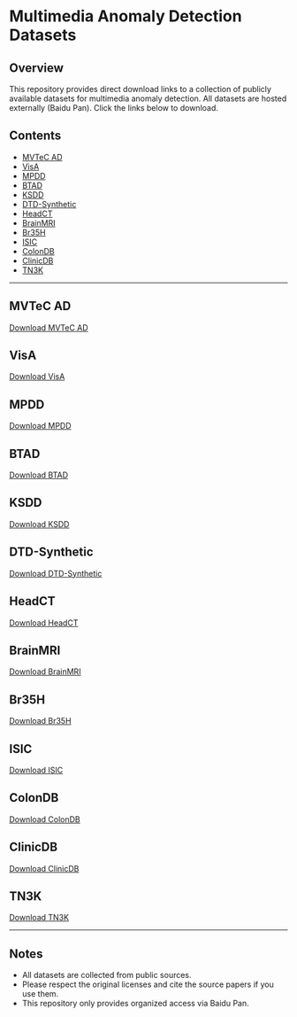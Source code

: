 # Multimedia Anomaly Detection Datasets

## Overview
This repository provides direct download links to a collection of publicly available datasets for multimedia anomaly detection. All datasets are hosted externally (Baidu Pan). Click the links below to download.

## Contents
- [MVTeC AD](#mvtec-ad)
- [VisA](#visa)
- [MPDD](#mpdd)
- [BTAD](#btad)
- [KSDD](#ksdd)
- [DTD-Synthetic](#dtd-synthetic)
- [HeadCT](#headct)
- [BrainMRI](#brainmri)
- [Br35H](#br35h)
- [ISIC](#isic)
- [ColonDB](#colondb)
- [ClinicDB](#clinicdb)
- [TN3K](#tn3k)

---

## MVTeC AD
[Download MVTeC AD](https://pan.baidu.com/share/init?surl=k36IMP4w32hY9BXOUM5ZmA&pwd=kxud)

## VisA
[Download VisA](https://pan.baidu.com/share/init?surl=k36IMP4w32hY9BXOUM5ZmA&pwd=kxud)

## MPDD
[Download MPDD](https://pan.baidu.com/share/init?surl=k36IMP4w32hY9BXOUM5ZmA&pwd=kxud)

## BTAD
[Download BTAD](https://pan.baidu.com/share/init?surl=k36IMP4w32hY9BXOUM5ZmA&pwd=kxud)

## KSDD
[Download KSDD](https://pan.baidu.com/share/init?surl=k36IMP4w32hY9BXOUM5ZmA&pwd=kxud)

## DTD-Synthetic
[Download DTD-Synthetic](https://pan.baidu.com/share/init?surl=k36IMP4w32hY9BXOUM5ZmA&pwd=kxud)

## HeadCT
[Download HeadCT](https://pan.baidu.com/share/init?surl=k36IMP4w32hY9BXOUM5ZmA&pwd=kxud)

## BrainMRI
[Download BrainMRI](https://pan.baidu.com/share/init?surl=k36IMP4w32hY9BXOUM5ZmA&pwd=kxud)

## Br35H
[Download Br35H](https://pan.baidu.com/share/init?surl=k36IMP4w32hY9BXOUM5ZmA&pwd=kxud)

## ISIC
[Download ISIC](https://pan.baidu.com/share/init?surl=k36IMP4w32hY9BXOUM5ZmA&pwd=kxud)

## ColonDB
[Download ColonDB](https://pan.baidu.com/share/init?surl=k36IMP4w32hY9BXOUM5ZmA&pwd=kxud)

## ClinicDB
[Download ClinicDB](https://pan.baidu.com/share/init?surl=k36IMP4w32hY9BXOUM5ZmA&pwd=kxud)

## TN3K
[Download TN3K](https://pan.baidu.com/share/init?surl=k36IMP4w32hY9BXOUM5ZmA&pwd=kxud)

---

## Notes
- All datasets are collected from public sources.
- Please respect the original licenses and cite the source papers if you use them.
- This repository only provides organized access via Baidu Pan.
